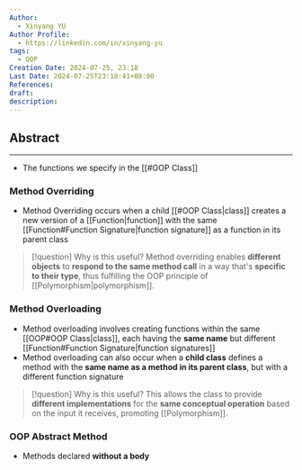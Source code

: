 ```yaml
---
Author:
  - Xinyang YU
Author Profile:
  - https://linkedin.com/in/xinyang-yu
tags:
  - OOP
Creation Date: 2024-07-25, 23:18
Last Date: 2024-07-25T23:18:41+08:00
References: 
draft: 
description: 
---
```

## Abstract
---
- The functions we specify in the [[#OOP Class]]

### Method Overriding
- Method Overriding occurs when a child [[#OOP Class|class]] creates a new version of a [[Function|function]] with the same [[Function#Function Signature|function signature]] as a function in its parent class

>[!question] Why is this useful?
> Method overriding enables **different objects** to **respond to the same method call** in a way that's **specific to their type**, thus fulfilling the OOP principle of [[Polymorphism|polymorphism]].

### Method Overloading
- Method overloading involves creating functions within the same [[OOP#OOP Class|class]], each having the **same name** but different [[Function#Function Signature|function signatures]]
- Method overloading can also occur when a **child class** defines a method with the **same name as a method in its parent class**, but with a different function signature

 >[!question] Why is this useful?
 > This allows the class to provide **different implementations** for the **same conceptual operation** based on the input it receives, promoting [[Polymorphism]].


### OOP Abstract Method
- Methods declared **without a body**